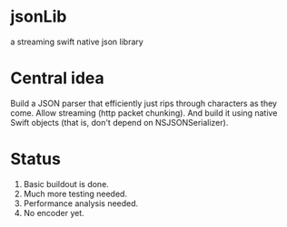 jsonLib
=======

a streaming swift native json library

# Central idea
Build a JSON parser that efficiently just rips through characters as they come. Allow streaming (http packet chunking). And build it using native Swift objects (that is, don't depend on NSJSONSerializer).

# Status
1. Basic buildout is done.
2. Much more testing needed.
3. Performance analysis needed.
4. No encoder yet.

